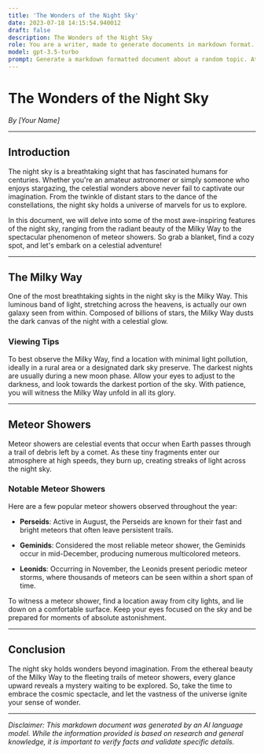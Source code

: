 ```yaml
---
title: 'The Wonders of the Night Sky'
date: 2023-07-18 14:15:54.940012
draft: false
description: The Wonders of the Night Sky
role: You are a writer, made to generate documents in markdown format. It is very important that all of the documents you generate are in valid markdown format.
model: gpt-3.5-turbo
prompt: Generate a markdown formatted document about a random topic. At the bottom, include a disclaimer explaining that the document was generated by you. The first line of the document should be the title. Make sure that the entire document is in proper markdown format, using a mix of various tags to make the document visually appealing.
---
```


# The Wonders of the Night Sky

*By [Your Name]*

---

## Introduction

The night sky is a breathtaking sight that has fascinated humans for centuries. Whether you're an amateur astronomer or simply someone who enjoys stargazing, the celestial wonders above never fail to captivate our imagination. From the twinkle of distant stars to the dance of the constellations, the night sky holds a universe of marvels for us to explore.

In this document, we will delve into some of the most awe-inspiring features of the night sky, ranging from the radiant beauty of the Milky Way to the spectacular phenomenon of meteor showers. So grab a blanket, find a cozy spot, and let's embark on a celestial adventure!

---

## The Milky Way

One of the most breathtaking sights in the night sky is the Milky Way. This luminous band of light, stretching across the heavens, is actually our own galaxy seen from within. Composed of billions of stars, the Milky Way dusts the dark canvas of the night with a celestial glow.

### Viewing Tips

To best observe the Milky Way, find a location with minimal light pollution, ideally in a rural area or a designated dark sky preserve. The darkest nights are usually during a new moon phase. Allow your eyes to adjust to the darkness, and look towards the darkest portion of the sky. With patience, you will witness the Milky Way unfold in all its glory.

---

## Meteor Showers

Meteor showers are celestial events that occur when Earth passes through a trail of debris left by a comet. As these tiny fragments enter our atmosphere at high speeds, they burn up, creating streaks of light across the night sky.

### Notable Meteor Showers

Here are a few popular meteor showers observed throughout the year:

- **Perseids**: Active in August, the Perseids are known for their fast and bright meteors that often leave persistent trails.

- **Geminids**: Considered the most reliable meteor shower, the Geminids occur in mid-December, producing numerous multicolored meteors.

- **Leonids**: Occurring in November, the Leonids present periodic meteor storms, where thousands of meteors can be seen within a short span of time.

To witness a meteor shower, find a location away from city lights, and lie down on a comfortable surface. Keep your eyes focused on the sky and be prepared for moments of absolute astonishment.

---

## Conclusion

The night sky holds wonders beyond imagination. From the ethereal beauty of the Milky Way to the fleeting trails of meteor showers, every glance upward reveals a mystery waiting to be explored. So, take the time to embrace the cosmic spectacle, and let the vastness of the universe ignite your sense of wonder.

---

*Disclaimer: This markdown document was generated by an AI language model. While the information provided is based on research and general knowledge, it is important to verify facts and validate specific details.*